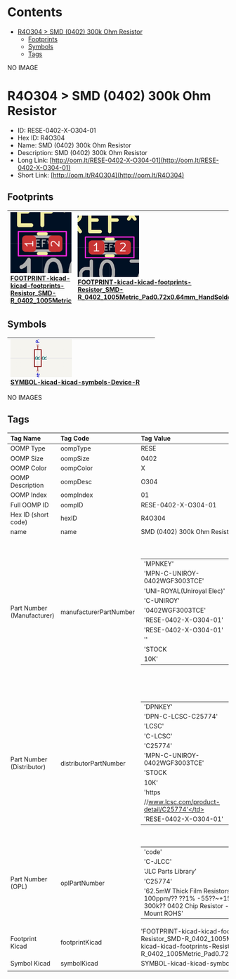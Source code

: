 



Contents
========

* [R4O304 > SMD (0402) 300k Ohm Resistor](#r4o304--smd-0402-300k-ohm-resistor)
	* [Footprints](#footprints)
	* [Symbols](#symbols)
	* [Tags](#tags)
  
NO IMAGE  
# R4O304 > SMD (0402) 300k Ohm Resistor

- ID: RESE-0402-X-O304-01
- Hex ID: R4O304
- Name: SMD (0402) 300k Ohm Resistor
- Description: SMD (0402) 300k Ohm Resistor
- Long Link: [http://oom.lt/RESE-0402-X-O304-01](http://oom.lt/RESE-0402-X-O304-01)
- Short Link: [http://oom.lt/R4O304](http://oom.lt/R4O304)

## Footprints
  

|[![](https://raw.githubusercontent.com/oomlout/oomlout_OOMP_eda_V2/main/FOOTPRINT/kicad/kicad-footprints/Resistor_SMD/R_0402_1005Metric/image_140.png)<br>FOOTPRINT-kicad-kicad-footprints-Resistor_SMD-R_0402_1005Metric](https://github.com/oomlout/oomlout_OOMP_eda_V2/tree/main/FOOTPRINT/kicad/kicad-footprints/Resistor_SMD/R_0402_1005Metric/)|[![](https://raw.githubusercontent.com/oomlout/oomlout_OOMP_eda_V2/main/FOOTPRINT/kicad/kicad-footprints/Resistor_SMD/R_0402_1005Metric_Pad0.72x0.64mm_HandSolder/image_140.png)<br>FOOTPRINT-kicad-kicad-footprints-Resistor_SMD-R_0402_1005Metric_Pad0.72x0.64mm_HandSolder](https://github.com/oomlout/oomlout_OOMP_eda_V2/tree/main/FOOTPRINT/kicad/kicad-footprints/Resistor_SMD/R_0402_1005Metric_Pad0.72x0.64mm_HandSolder/)||
| :--- | :--- | :--- |

## Symbols
  

|[![](https://raw.githubusercontent.com/oomlout/oomlout_OOMP_eda_V2/main/SYMBOL/kicad/kicad-symbols/Device/R/image_140.png)<br>SYMBOL-kicad-kicad-symbols-Device-R](https://github.com/oomlout/oomlout_OOMP_eda_V2/tree/main/SYMBOL/kicad/kicad-symbols/Device/R/)|||
| :--- | :--- | :--- |
  
NO IMAGES  
## Tags
  

|Tag Name|Tag Code|Tag Value|
| :--- | :--- | :--- |
|OOMP Type|oompType|RESE|
|OOMP Size|oompSize|0402|
|OOMP Color|oompColor|X|
|OOMP Description|oompDesc|O304|
|OOMP Index|oompIndex|01|
|Full OOMP ID|oompID|RESE-0402-X-O304-01|
|Hex ID (short code)|hexID|R4O304|
|name|name|SMD (0402) 300k Ohm Resistor|
|Part Number (Manufacturer)|manufacturerPartNumber|<table><tr><td>'MPNKEY'</td></tr><tr><td> 'MPN-C-UNIROY-0402WGF3003TCE'</td><td> 'MANUFACTURER'</td></tr><tr><td> 'UNI-ROYAL(Uniroyal Elec)'</td><td> 'MANUCODE'</td></tr><tr><td> 'C-UNIROY'</td><td> 'MPN'</td></tr><tr><td> '0402WGF3003TCE'</td><td> 'OOMPIDPARTIAL'</td></tr><tr><td> 'RESE-0402-X-O304-01'</td><td> 'OOMPID'</td></tr><tr><td> 'RESE-0402-X-O304-01'</td><td> 'LINK'</td></tr><tr><td> ''</td><td> 'tags'</td></tr><tr><td> 'STOCK</td></tr><tr><td>10K'</td></tr></table></td><td> <table><tr><td>'MPNKEY'</td></tr><tr><td> 'MPN-C-LIZELE-CR0402FF3003G'</td><td> 'MANUFACTURER'</td></tr><tr><td> 'LIZ Elec'</td><td> 'MANUCODE'</td></tr><tr><td> 'C-LIZELE'</td><td> 'MPN'</td></tr><tr><td> 'CR0402FF3003G'</td><td> 'OOMPIDPARTIAL'</td></tr><tr><td> 'RESE-0402-X-O304-01'</td><td> 'OOMPID'</td></tr><tr><td> 'RESE-0402-X-O304-01'</td><td> 'LINK'</td></tr><tr><td> ''</td><td> 'tags'</td></tr><tr><td> 'STOCK</td></tr><tr><td>1K'</td></tr></table></td><td> <table><tr><td>'MPNKEY'</td></tr><tr><td> 'MPN-C-RALEC-RTT023003FTH'</td><td> 'MANUFACTURER'</td></tr><tr><td> 'RALEC'</td><td> 'MANUCODE'</td></tr><tr><td> 'C-RALEC'</td><td> 'MPN'</td></tr><tr><td> 'RTT023003FTH'</td><td> 'OOMPIDPARTIAL'</td></tr><tr><td> 'RESE-0402-X-O304-01'</td><td> 'OOMPID'</td></tr><tr><td> 'RESE-0402-X-O304-01'</td><td> 'LINK'</td></tr><tr><td> ''</td><td> 'tags'</td></tr><tr><td> 'STOCK</td></tr><tr><td>1K'</td></tr></table></td><td> <table><tr><td>'MPNKEY'</td></tr><tr><td> 'MPN-C-KOASPE-RK73B1ETTP304J'</td><td> 'MANUFACTURER'</td></tr><tr><td> 'KOA Speer Elec'</td><td> 'MANUCODE'</td></tr><tr><td> 'C-KOASPE'</td><td> 'MPN'</td></tr><tr><td> 'RK73B1ETTP304J'</td><td> 'OOMPIDPARTIAL'</td></tr><tr><td> 'RESE-0402-X-O304-01'</td><td> 'OOMPID'</td></tr><tr><td> 'RESE-0402-X-O304-01'</td><td> 'LINK'</td></tr><tr><td> ''</td><td> 'tags'</td></tr><tr><td> </td></tr></table></td><td> <table><tr><td>'MPNKEY'</td></tr><tr><td> 'MPN-C-YAGEO-RC0402FR-07300KL'</td><td> 'MANUFACTURER'</td></tr><tr><td> 'YAGEO'</td><td> 'MANUCODE'</td></tr><tr><td> 'C-YAGEO'</td><td> 'MPN'</td></tr><tr><td> 'RC0402FR-07300KL'</td><td> 'OOMPIDPARTIAL'</td></tr><tr><td> 'RESE-0402-X-O304-01'</td><td> 'OOMPID'</td></tr><tr><td> 'RESE-0402-X-O304-01'</td><td> 'LINK'</td></tr><tr><td> ''</td><td> 'tags'</td></tr><tr><td> 'STOCK</td></tr><tr><td>10K'</td></tr></table></td><td> <table><tr><td>'MPNKEY'</td></tr><tr><td> 'MPN-C-FHGUAN-RC-02K3003FT'</td><td> 'MANUFACTURER'</td></tr><tr><td> 'FH (Guangdong Fenghua Advanced Tech)'</td><td> 'MANUCODE'</td></tr><tr><td> 'C-FHGUAN'</td><td> 'MPN'</td></tr><tr><td> 'RC-02K3003FT'</td><td> 'OOMPIDPARTIAL'</td></tr><tr><td> 'RESE-0402-X-O304-01'</td><td> 'OOMPID'</td></tr><tr><td> 'RESE-0402-X-O304-01'</td><td> 'LINK'</td></tr><tr><td> ''</td><td> 'tags'</td></tr><tr><td> </td></tr></table></td><td> <table><tr><td>'MPNKEY'</td></tr><tr><td> 'MPN-C-YAGEO-AF0402JR-07300KL'</td><td> 'MANUFACTURER'</td></tr><tr><td> 'YAGEO'</td><td> 'MANUCODE'</td></tr><tr><td> 'C-YAGEO'</td><td> 'MPN'</td></tr><tr><td> 'AF0402JR-07300KL'</td><td> 'OOMPIDPARTIAL'</td></tr><tr><td> 'RESE-0402-X-O304-01'</td><td> 'OOMPID'</td></tr><tr><td> 'RESE-0402-X-O304-01'</td><td> 'LINK'</td></tr><tr><td> ''</td><td> 'tags'</td></tr><tr><td> 'STOCK</td></tr><tr><td>10K'</td></tr></table></td><td> <table><tr><td>'MPNKEY'</td></tr><tr><td> 'MPN-C-YAGEO-AC0402FR-07300KL'</td><td> 'MANUFACTURER'</td></tr><tr><td> 'YAGEO'</td><td> 'MANUCODE'</td></tr><tr><td> 'C-YAGEO'</td><td> 'MPN'</td></tr><tr><td> 'AC0402FR-07300KL'</td><td> 'OOMPIDPARTIAL'</td></tr><tr><td> 'RESE-0402-X-O304-01'</td><td> 'OOMPID'</td></tr><tr><td> 'RESE-0402-X-O304-01'</td><td> 'LINK'</td></tr><tr><td> ''</td><td> 'tags'</td></tr><tr><td> 'STOCK</td></tr><tr><td>10K'</td></tr></table></td><td> <table><tr><td>'MPNKEY'</td></tr><tr><td> 'MPN-C-TAITEC-RM04FTN3003'</td><td> 'MANUFACTURER'</td></tr><tr><td> 'TA-I Tech'</td><td> 'MANUCODE'</td></tr><tr><td> 'C-TAITEC'</td><td> 'MPN'</td></tr><tr><td> 'RM04FTN3003'</td><td> 'OOMPIDPARTIAL'</td></tr><tr><td> 'RESE-0402-X-O304-01'</td><td> 'OOMPID'</td></tr><tr><td> 'RESE-0402-X-O304-01'</td><td> 'LINK'</td></tr><tr><td> ''</td><td> 'tags'</td></tr><tr><td> </td></tr></table></td><td> <table><tr><td>'MPNKEY'</td></tr><tr><td> 'MPN-C-RALEC-RTT02304JTH'</td><td> 'MANUFACTURER'</td></tr><tr><td> 'RALEC'</td><td> 'MANUCODE'</td></tr><tr><td> 'C-RALEC'</td><td> 'MPN'</td></tr><tr><td> 'RTT02304JTH'</td><td> 'OOMPIDPARTIAL'</td></tr><tr><td> 'RESE-0402-X-O304-01'</td><td> 'OOMPID'</td></tr><tr><td> 'RESE-0402-X-O304-01'</td><td> 'LINK'</td></tr><tr><td> ''</td><td> 'tags'</td></tr><tr><td> </td></tr></table></td><td> <table><tr><td>'MPNKEY'</td></tr><tr><td> 'MPN-C-YAGEO-RC0402JR-07300KL'</td><td> 'MANUFACTURER'</td></tr><tr><td> 'YAGEO'</td><td> 'MANUCODE'</td></tr><tr><td> 'C-YAGEO'</td><td> 'MPN'</td></tr><tr><td> 'RC0402JR-07300KL'</td><td> 'OOMPIDPARTIAL'</td></tr><tr><td> 'RESE-0402-X-O304-01'</td><td> 'OOMPID'</td></tr><tr><td> 'RESE-0402-X-O304-01'</td><td> 'LINK'</td></tr><tr><td> ''</td><td> 'tags'</td></tr><tr><td> 'STOCK</td></tr><tr><td>1K'</td></tr></table></td><td> <table><tr><td>'MPNKEY'</td></tr><tr><td> 'MPN-C-WALSIN-WR04X3003FTL'</td><td> 'MANUFACTURER'</td></tr><tr><td> 'Walsin Tech Corp'</td><td> 'MANUCODE'</td></tr><tr><td> 'C-WALSIN'</td><td> 'MPN'</td></tr><tr><td> 'WR04X3003FTL'</td><td> 'OOMPIDPARTIAL'</td></tr><tr><td> 'RESE-0402-X-O304-01'</td><td> 'OOMPID'</td></tr><tr><td> 'RESE-0402-X-O304-01'</td><td> 'LINK'</td></tr><tr><td> ''</td><td> 'tags'</td></tr><tr><td> 'STOCK</td></tr><tr><td>1K'</td></tr></table></td><td> <table><tr><td>'MPNKEY'</td></tr><tr><td> 'MPN-C-HKRHON-RCT02300KFLF'</td><td> 'MANUFACTURER'</td></tr><tr><td> 'HKR(Hong Kong Resistors)'</td><td> 'MANUCODE'</td></tr><tr><td> 'C-HKRHON'</td><td> 'MPN'</td></tr><tr><td> 'RCT02300KFLF'</td><td> 'OOMPIDPARTIAL'</td></tr><tr><td> 'RESE-0402-X-O304-01'</td><td> 'OOMPID'</td></tr><tr><td> 'RESE-0402-X-O304-01'</td><td> 'LINK'</td></tr><tr><td> ''</td><td> 'tags'</td></tr><tr><td> </td></tr></table></td><td> <table><tr><td>'MPNKEY'</td></tr><tr><td> 'MPN-C-YAGEO-AC0402JR-07300KL'</td><td> 'MANUFACTURER'</td></tr><tr><td> 'YAGEO'</td><td> 'MANUCODE'</td></tr><tr><td> 'C-YAGEO'</td><td> 'MPN'</td></tr><tr><td> 'AC0402JR-07300KL'</td><td> 'OOMPIDPARTIAL'</td></tr><tr><td> 'RESE-0402-X-O304-01'</td><td> 'OOMPID'</td></tr><tr><td> 'RESE-0402-X-O304-01'</td><td> 'LINK'</td></tr><tr><td> ''</td><td> 'tags'</td></tr><tr><td> 'STOCK</td></tr><tr><td>1K'</td></tr></table></td><td> <table><tr><td>'MPNKEY'</td></tr><tr><td> 'MPN-C-MULTIC-MCHVR02FTEY3003'</td><td> 'MANUFACTURER'</td></tr><tr><td> 'Multicomp'</td><td> 'MANUCODE'</td></tr><tr><td> 'C-MULTIC'</td><td> 'MPN'</td></tr><tr><td> 'MCHVR02FTEY3003'</td><td> 'OOMPIDPARTIAL'</td></tr><tr><td> 'RESE-0402-X-O304-01'</td><td> 'OOMPID'</td></tr><tr><td> 'RESE-0402-X-O304-01'</td><td> 'LINK'</td></tr><tr><td> ''</td><td> 'tags'</td></tr><tr><td> 'STOCK</td></tr><tr><td>1K'</td></tr></table></td><td> <table><tr><td>'MPNKEY'</td></tr><tr><td> 'MPN-C-TYOHM-RMC0402300K1%N'</td><td> 'MANUFACTURER'</td></tr><tr><td> 'TyoHM'</td><td> 'MANUCODE'</td></tr><tr><td> 'C-TYOHM'</td><td> 'MPN'</td></tr><tr><td> 'RMC0402300K1%N'</td><td> 'OOMPIDPARTIAL'</td></tr><tr><td> 'RESE-0402-X-O304-01'</td><td> 'OOMPID'</td></tr><tr><td> 'RESE-0402-X-O304-01'</td><td> 'LINK'</td></tr><tr><td> ''</td><td> 'tags'</td></tr><tr><td> </td></tr></table></td><td> <table><tr><td>'MPNKEY'</td></tr><tr><td> 'MPN-C-UNIROY-0402WGJ0304TCE'</td><td> 'MANUFACTURER'</td></tr><tr><td> 'UNI-ROYAL(Uniroyal Elec)'</td><td> 'MANUCODE'</td></tr><tr><td> 'C-UNIROY'</td><td> 'MPN'</td></tr><tr><td> '0402WGJ0304TCE'</td><td> 'OOMPIDPARTIAL'</td></tr><tr><td> 'RESE-0402-X-O304-01'</td><td> 'OOMPID'</td></tr><tr><td> 'RESE-0402-X-O304-01'</td><td> 'LINK'</td></tr><tr><td> ''</td><td> 'tags'</td></tr><tr><td> 'STOCK</td></tr><tr><td>1K'</td></tr></table></td><td> <table><tr><td>'MPNKEY'</td></tr><tr><td> 'MPN-C-FHGUAN-RC-02W3003FT'</td><td> 'MANUFACTURER'</td></tr><tr><td> 'FH (Guangdong Fenghua Advanced Tech)'</td><td> 'MANUCODE'</td></tr><tr><td> 'C-FHGUAN'</td><td> 'MPN'</td></tr><tr><td> 'RC-02W3003FT'</td><td> 'OOMPIDPARTIAL'</td></tr><tr><td> 'RESE-0402-X-O304-01'</td><td> 'OOMPID'</td></tr><tr><td> 'RESE-0402-X-O304-01'</td><td> 'LINK'</td></tr><tr><td> ''</td><td> 'tags'</td></tr><tr><td> 'STOCK</td></tr><tr><td>100K'</td></tr></table></td><td> <table><tr><td>'MPNKEY'</td></tr><tr><td> 'MPN-C-KOASPE-RK73H1ETTP3003F'</td><td> 'MANUFACTURER'</td></tr><tr><td> 'KOA Speer Elec'</td><td> 'MANUCODE'</td></tr><tr><td> 'C-KOASPE'</td><td> 'MPN'</td></tr><tr><td> 'RK73H1ETTP3003F'</td><td> 'OOMPIDPARTIAL'</td></tr><tr><td> 'RESE-0402-X-O304-01'</td><td> 'OOMPID'</td></tr><tr><td> 'RESE-0402-X-O304-01'</td><td> 'LINK'</td></tr><tr><td> ''</td><td> 'tags'</td></tr><tr><td> </td></tr></table></td><td> <table><tr><td>'MPNKEY'</td></tr><tr><td> 'MPN-C-FHGUAN-RC-02W304JT'</td><td> 'MANUFACTURER'</td></tr><tr><td> 'FH (Guangdong Fenghua Advanced Tech)'</td><td> 'MANUCODE'</td></tr><tr><td> 'C-FHGUAN'</td><td> 'MPN'</td></tr><tr><td> 'RC-02W304JT'</td><td> 'OOMPIDPARTIAL'</td></tr><tr><td> 'RESE-0402-X-O304-01'</td><td> 'OOMPID'</td></tr><tr><td> 'RESE-0402-X-O304-01'</td><td> 'LINK'</td></tr><tr><td> ''</td><td> 'tags'</td></tr><tr><td> 'STOCK</td></tr><tr><td>1K'</td></tr></table></td><td> <table><tr><td>'MPNKEY'</td></tr><tr><td> 'MPN-C-KAMAYA-RMC10-304JTH'</td><td> 'MANUFACTURER'</td></tr><tr><td> 'KAMAYA'</td><td> 'MANUCODE'</td></tr><tr><td> 'C-KAMAYA'</td><td> 'MPN'</td></tr><tr><td> 'RMC10-304JTH'</td><td> 'OOMPIDPARTIAL'</td></tr><tr><td> 'RESE-0402-X-O304-01'</td><td> 'OOMPID'</td></tr><tr><td> 'RESE-0402-X-O304-01'</td><td> 'LINK'</td></tr><tr><td> ''</td><td> 'tags'</td></tr><tr><td> 'STOCK</td></tr><tr><td>1K'</td></tr></table></td><td> <table><tr><td>'MPNKEY'</td></tr><tr><td> 'MPN-C-WALSIN-WR04X304JTL'</td><td> 'MANUFACTURER'</td></tr><tr><td> 'Walsin Tech Corp'</td><td> 'MANUCODE'</td></tr><tr><td> 'C-WALSIN'</td><td> 'MPN'</td></tr><tr><td> 'WR04X304JTL'</td><td> 'OOMPIDPARTIAL'</td></tr><tr><td> 'RESE-0402-X-O304-01'</td><td> 'OOMPID'</td></tr><tr><td> 'RESE-0402-X-O304-01'</td><td> 'LINK'</td></tr><tr><td> ''</td><td> 'tags'</td></tr><tr><td> 'STOCK</td></tr><tr><td>1K'</td></tr></table></td><td> <table><tr><td>'MPNKEY'</td></tr><tr><td> 'MPN-C-RESIST-AECR0402F300KK9'</td><td> 'MANUFACTURER'</td></tr><tr><td> 'Resistor.Today'</td><td> 'MANUCODE'</td></tr><tr><td> 'C-RESIST'</td><td> 'MPN'</td></tr><tr><td> 'AECR0402F300KK9'</td><td> 'OOMPIDPARTIAL'</td></tr><tr><td> 'RESE-0402-X-O304-01'</td><td> 'OOMPID'</td></tr><tr><td> 'RESE-0402-X-O304-01'</td><td> 'LINK'</td></tr><tr><td> ''</td><td> 'tags'</td></tr><tr><td> </td></tr></table></td><td> <table><tr><td>'MPNKEY'</td></tr><tr><td> 'MPN-C-RESIST-HPCR0402F300KK9'</td><td> 'MANUFACTURER'</td></tr><tr><td> 'Resistor.Today'</td><td> 'MANUCODE'</td></tr><tr><td> 'C-RESIST'</td><td> 'MPN'</td></tr><tr><td> 'HPCR0402F300KK9'</td><td> 'OOMPIDPARTIAL'</td></tr><tr><td> 'RESE-0402-X-O304-01'</td><td> 'OOMPID'</td></tr><tr><td> 'RESE-0402-X-O304-01'</td><td> 'LINK'</td></tr><tr><td> ''</td><td> 'tags'</td></tr><tr><td> 'STOCK</td></tr><tr><td>10K'</td></tr></table></td><td> <table><tr><td>'MPNKEY'</td></tr><tr><td> 'MPN-C-PANASO-ERJ2GEJ304X'</td><td> 'MANUFACTURER'</td></tr><tr><td> 'PANASONIC'</td><td> 'MANUCODE'</td></tr><tr><td> 'C-PANASO'</td><td> 'MPN'</td></tr><tr><td> 'ERJ2GEJ304X'</td><td> 'OOMPIDPARTIAL'</td></tr><tr><td> 'RESE-0402-X-O304-01'</td><td> 'OOMPID'</td></tr><tr><td> 'RESE-0402-X-O304-01'</td><td> 'LINK'</td></tr><tr><td> ''</td><td> 'tags'</td></tr><tr><td> </td></tr></table></td><td> <table><tr><td>'MPNKEY'</td></tr><tr><td> 'MPN-C-PANASO-ERJ2RKF3003X'</td><td> 'MANUFACTURER'</td></tr><tr><td> 'PANASONIC'</td><td> 'MANUCODE'</td></tr><tr><td> 'C-PANASO'</td><td> 'MPN'</td></tr><tr><td> 'ERJ2RKF3003X'</td><td> 'OOMPIDPARTIAL'</td></tr><tr><td> 'RESE-0402-X-O304-01'</td><td> 'OOMPID'</td></tr><tr><td> 'RESE-0402-X-O304-01'</td><td> 'LINK'</td></tr><tr><td> ''</td><td> 'tags'</td></tr><tr><td> 'STOCK</td></tr><tr><td>1K'</td></tr></table></td><td> <table><tr><td>'MPNKEY'</td></tr><tr><td> 'MPN-C-ROHMSE-SFR01MZPJ304'</td><td> 'MANUFACTURER'</td></tr><tr><td> 'ROHM Semicon'</td><td> 'MANUCODE'</td></tr><tr><td> 'C-ROHMSE'</td><td> 'MPN'</td></tr><tr><td> 'SFR01MZPJ304'</td><td> 'OOMPIDPARTIAL'</td></tr><tr><td> 'RESE-0402-X-O304-01'</td><td> 'OOMPID'</td></tr><tr><td> 'RESE-0402-X-O304-01'</td><td> 'LINK'</td></tr><tr><td> ''</td><td> 'tags'</td></tr><tr><td> </td></tr></table></td><td> <table><tr><td>'MPNKEY'</td></tr><tr><td> 'MPN-C-UNIROY-0402WGD3003TCE'</td><td> 'MANUFACTURER'</td></tr><tr><td> 'UNI-ROYAL(Uniroyal Elec)'</td><td> 'MANUCODE'</td></tr><tr><td> 'C-UNIROY'</td><td> 'MPN'</td></tr><tr><td> '0402WGD3003TCE'</td><td> 'OOMPIDPARTIAL'</td></tr><tr><td> 'RESE-0402-X-O304-01'</td><td> 'OOMPID'</td></tr><tr><td> 'RESE-0402-X-O304-01'</td><td> 'LINK'</td></tr><tr><td> ''</td><td> 'tags'</td></tr><tr><td> 'STOCK</td></tr><tr><td>1K'</td></tr></table></td><td> <table><tr><td>'MPNKEY'</td></tr><tr><td> 'MPN-C-VISHAY-CRCW0402300KFKED'</td><td> 'MANUFACTURER'</td></tr><tr><td> 'Vishay Intertech'</td><td> 'MANUCODE'</td></tr><tr><td> 'C-VISHAY'</td><td> 'MPN'</td></tr><tr><td> 'CRCW0402300KFKED'</td><td> 'OOMPIDPARTIAL'</td></tr><tr><td> 'RESE-0402-X-O304-01'</td><td> 'OOMPID'</td></tr><tr><td> 'RESE-0402-X-O304-01'</td><td> 'LINK'</td></tr><tr><td> ''</td><td> 'tags'</td></tr><tr><td> </td></tr></table></td><td> <table><tr><td>'MPNKEY'</td></tr><tr><td> 'MPN-C-VISHAY-CRCW0402300KJNED'</td><td> 'MANUFACTURER'</td></tr><tr><td> 'Vishay Intertech'</td><td> 'MANUCODE'</td></tr><tr><td> 'C-VISHAY'</td><td> 'MPN'</td></tr><tr><td> 'CRCW0402300KJNED'</td><td> 'OOMPIDPARTIAL'</td></tr><tr><td> 'RESE-0402-X-O304-01'</td><td> 'OOMPID'</td></tr><tr><td> 'RESE-0402-X-O304-01'</td><td> 'LINK'</td></tr><tr><td> ''</td><td> 'tags'</td></tr><tr><td> </td></tr></table></td><td> <table><tr><td>'MPNKEY'</td></tr><tr><td> 'MPN-C-ROHMSE-MCR01MZPF3003'</td><td> 'MANUFACTURER'</td></tr><tr><td> 'ROHM Semicon'</td><td> 'MANUCODE'</td></tr><tr><td> 'C-ROHMSE'</td><td> 'MPN'</td></tr><tr><td> 'MCR01MZPF3003'</td><td> 'OOMPIDPARTIAL'</td></tr><tr><td> 'RESE-0402-X-O304-01'</td><td> 'OOMPID'</td></tr><tr><td> 'RESE-0402-X-O304-01'</td><td> 'LINK'</td></tr><tr><td> ''</td><td> 'tags'</td></tr><tr><td> </td></tr></table></td><td> <table><tr><td>'MPNKEY'</td></tr><tr><td> 'MPN-C-UNIROY-TC0225B3003TCC'</td><td> 'MANUFACTURER'</td></tr><tr><td> 'UNI-ROYAL(Uniroyal Elec)'</td><td> 'MANUCODE'</td></tr><tr><td> 'C-UNIROY'</td><td> 'MPN'</td></tr><tr><td> 'TC0225B3003TCC'</td><td> 'OOMPIDPARTIAL'</td></tr><tr><td> 'RESE-0402-X-O304-01'</td><td> 'OOMPID'</td></tr><tr><td> 'RESE-0402-X-O304-01'</td><td> 'LINK'</td></tr><tr><td> ''</td><td> 'tags'</td></tr><tr><td> </td></tr></table></td><td> <table><tr><td>'MPNKEY'</td></tr><tr><td> 'MPN-C-PANASO-ERJPA2J304X'</td><td> 'MANUFACTURER'</td></tr><tr><td> 'PANASONIC'</td><td> 'MANUCODE'</td></tr><tr><td> 'C-PANASO'</td><td> 'MPN'</td></tr><tr><td> 'ERJPA2J304X'</td><td> 'OOMPIDPARTIAL'</td></tr><tr><td> 'RESE-0402-X-O304-01'</td><td> 'OOMPID'</td></tr><tr><td> 'RESE-0402-X-O304-01'</td><td> 'LINK'</td></tr><tr><td> ''</td><td> 'tags'</td></tr><tr><td> </td></tr></table></td><td> <table><tr><td>'MPNKEY'</td></tr><tr><td> 'MPN-C-PANASO-ERJPA2F3003X'</td><td> 'MANUFACTURER'</td></tr><tr><td> 'PANASONIC'</td><td> 'MANUCODE'</td></tr><tr><td> 'C-PANASO'</td><td> 'MPN'</td></tr><tr><td> 'ERJPA2F3003X'</td><td> 'OOMPIDPARTIAL'</td></tr><tr><td> 'RESE-0402-X-O304-01'</td><td> 'OOMPID'</td></tr><tr><td> 'RESE-0402-X-O304-01'</td><td> 'LINK'</td></tr><tr><td> ''</td><td> 'tags'</td></tr><tr><td> </td></tr></table></td><td> <table><tr><td>'MPNKEY'</td></tr><tr><td> 'MPN-C-EVEROH-CR0402J300KQ10Z'</td><td> 'MANUFACTURER'</td></tr><tr><td> 'Ever Ohms Tech'</td><td> 'MANUCODE'</td></tr><tr><td> 'C-EVEROH'</td><td> 'MPN'</td></tr><tr><td> 'CR0402J300KQ10Z'</td><td> 'OOMPIDPARTIAL'</td></tr><tr><td> 'RESE-0402-X-O304-01'</td><td> 'OOMPID'</td></tr><tr><td> 'RESE-0402-X-O304-01'</td><td> 'LINK'</td></tr><tr><td> ''</td><td> 'tags'</td></tr><tr><td> 'STOCK</td></tr><tr><td>1K'</td></tr></table></td><td> <table><tr><td>'MPNKEY'</td></tr><tr><td> 'MPN-C-EVEROH-CR0402F300KQ10Z'</td><td> 'MANUFACTURER'</td></tr><tr><td> 'Ever Ohms Tech'</td><td> 'MANUCODE'</td></tr><tr><td> 'C-EVEROH'</td><td> 'MPN'</td></tr><tr><td> 'CR0402F300KQ10Z'</td><td> 'OOMPIDPARTIAL'</td></tr><tr><td> 'RESE-0402-X-O304-01'</td><td> 'OOMPID'</td></tr><tr><td> 'RESE-0402-X-O304-01'</td><td> 'LINK'</td></tr><tr><td> ''</td><td> 'tags'</td></tr><tr><td> </td></tr></table></td><td> <table><tr><td>'MPNKEY'</td></tr><tr><td> 'MPN-C-UNIROY-CQ02WGF3003TCE'</td><td> 'MANUFACTURER'</td></tr><tr><td> 'UNI-ROYAL(Uniroyal Elec)'</td><td> 'MANUCODE'</td></tr><tr><td> 'C-UNIROY'</td><td> 'MPN'</td></tr><tr><td> 'CQ02WGF3003TCE'</td><td> 'OOMPIDPARTIAL'</td></tr><tr><td> 'RESE-0402-X-O304-01'</td><td> 'OOMPID'</td></tr><tr><td> 'RESE-0402-X-O304-01'</td><td> 'LINK'</td></tr><tr><td> ''</td><td> 'tags'</td></tr><tr><td> </td></tr></table></td><td> <table><tr><td>'MPNKEY'</td></tr><tr><td> 'MPN-C-VISHAY-CRCW0402300KFKEDC'</td><td> 'MANUFACTURER'</td></tr><tr><td> 'Vishay Intertech'</td><td> 'MANUCODE'</td></tr><tr><td> 'C-VISHAY'</td><td> 'MPN'</td></tr><tr><td> 'CRCW0402300KFKEDC'</td><td> 'OOMPIDPARTIAL'</td></tr><tr><td> 'RESE-0402-X-O304-01'</td><td> 'OOMPID'</td></tr><tr><td> 'RESE-0402-X-O304-01'</td><td> 'LINK'</td></tr><tr><td> ''</td><td> 'tags'</td></tr><tr><td> </td></tr></table></td><td> <table><tr><td>'MPNKEY'</td></tr><tr><td> 'MPN-C-BOURNS-CR0402-JW-304GLF'</td><td> 'MANUFACTURER'</td></tr><tr><td> 'BOURNS'</td><td> 'MANUCODE'</td></tr><tr><td> 'C-BOURNS'</td><td> 'MPN'</td></tr><tr><td> 'CR0402-JW-304GLF'</td><td> 'OOMPIDPARTIAL'</td></tr><tr><td> 'RESE-0402-X-O304-01'</td><td> 'OOMPID'</td></tr><tr><td> 'RESE-0402-X-O304-01'</td><td> 'LINK'</td></tr><tr><td> ''</td><td> 'tags'</td></tr><tr><td> </td></tr></table></td><td> <table><tr><td>'MPNKEY'</td></tr><tr><td> 'MPN-C-TECONN-CRG0402F300K'</td><td> 'MANUFACTURER'</td></tr><tr><td> 'TE Connectivity'</td><td> 'MANUCODE'</td></tr><tr><td> 'C-TECONN'</td><td> 'MPN'</td></tr><tr><td> 'CRG0402F300K'</td><td> 'OOMPIDPARTIAL'</td></tr><tr><td> 'RESE-0402-X-O304-01'</td><td> 'OOMPID'</td></tr><tr><td> 'RESE-0402-X-O304-01'</td><td> 'LINK'</td></tr><tr><td> ''</td><td> 'tags'</td></tr><tr><td> </td></tr></table></td><td> <table><tr><td>'MPNKEY'</td></tr><tr><td> 'MPN-C-YAGEO-AA0402JR-07300KL'</td><td> 'MANUFACTURER'</td></tr><tr><td> 'YAGEO'</td><td> 'MANUCODE'</td></tr><tr><td> 'C-YAGEO'</td><td> 'MPN'</td></tr><tr><td> 'AA0402JR-07300KL'</td><td> 'OOMPIDPARTIAL'</td></tr><tr><td> 'RESE-0402-X-O304-01'</td><td> 'OOMPID'</td></tr><tr><td> 'RESE-0402-X-O304-01'</td><td> 'LINK'</td></tr><tr><td> ''</td><td> 'tags'</td></tr><tr><td> </td></tr></table></td><td> <table><tr><td>'MPNKEY'</td></tr><tr><td> 'MPN-C-PANASO-ERJ-U02D3003X'</td><td> 'MANUFACTURER'</td></tr><tr><td> 'PANASONIC'</td><td> 'MANUCODE'</td></tr><tr><td> 'C-PANASO'</td><td> 'MPN'</td></tr><tr><td> 'ERJ-U02D3003X'</td><td> 'OOMPIDPARTIAL'</td></tr><tr><td> 'RESE-0402-X-O304-01'</td><td> 'OOMPID'</td></tr><tr><td> 'RESE-0402-X-O304-01'</td><td> 'LINK'</td></tr><tr><td> ''</td><td> 'tags'</td></tr><tr><td> </td></tr></table>|
|Part Number (Distributor)|distributorPartNumber|<table><tr><td>'DPNKEY'</td></tr><tr><td> 'DPN-C-LCSC-C25774'</td><td> 'DISTRIBUTOR'</td></tr><tr><td> 'LCSC'</td><td> 'DISTRCODE'</td></tr><tr><td> 'C-LCSC'</td><td> 'DPN'</td></tr><tr><td> 'C25774'</td><td> 'MPN'</td></tr><tr><td> 'MPN-C-UNIROY-0402WGF3003TCE'</td><td> 'TAGS'</td></tr><tr><td> 'STOCK</td></tr><tr><td>10K'</td><td> 'LINK'</td></tr><tr><td> 'https</td></tr><tr><td>//www.lcsc.com/product-detail/C25774'</td><td> 'OOMPID'</td></tr><tr><td> 'RESE-0402-X-O304-01'</td></tr></table></td><td> <table><tr><td>'DPNKEY'</td></tr><tr><td> 'DPN-C-LCSC-C100363'</td><td> 'DISTRIBUTOR'</td></tr><tr><td> 'LCSC'</td><td> 'DISTRCODE'</td></tr><tr><td> 'C-LCSC'</td><td> 'DPN'</td></tr><tr><td> 'C100363'</td><td> 'MPN'</td></tr><tr><td> 'MPN-C-LIZELE-CR0402FF3003G'</td><td> 'TAGS'</td></tr><tr><td> 'STOCK</td></tr><tr><td>1K'</td><td> 'LINK'</td></tr><tr><td> 'https</td></tr><tr><td>//www.lcsc.com/product-detail/C100363'</td><td> 'OOMPID'</td></tr><tr><td> 'RESE-0402-X-O304-01'</td></tr></table></td><td> <table><tr><td>'DPNKEY'</td></tr><tr><td> 'DPN-C-LCSC-C102957'</td><td> 'DISTRIBUTOR'</td></tr><tr><td> 'LCSC'</td><td> 'DISTRCODE'</td></tr><tr><td> 'C-LCSC'</td><td> 'DPN'</td></tr><tr><td> 'C102957'</td><td> 'MPN'</td></tr><tr><td> 'MPN-C-RALEC-RTT023003FTH'</td><td> 'TAGS'</td></tr><tr><td> 'STOCK</td></tr><tr><td>1K'</td><td> 'LINK'</td></tr><tr><td> 'https</td></tr><tr><td>//www.lcsc.com/product-detail/C102957'</td><td> 'OOMPID'</td></tr><tr><td> 'RESE-0402-X-O304-01'</td></tr></table></td><td> <table><tr><td>'DPNKEY'</td></tr><tr><td> 'DPN-C-LCSC-C131560'</td><td> 'DISTRIBUTOR'</td></tr><tr><td> 'LCSC'</td><td> 'DISTRCODE'</td></tr><tr><td> 'C-LCSC'</td><td> 'DPN'</td></tr><tr><td> 'C131560'</td><td> 'MPN'</td></tr><tr><td> 'MPN-C-KOASPE-RK73B1ETTP304J'</td><td> 'TAGS'</td></tr><tr><td> </td><td> 'LINK'</td></tr><tr><td> 'https</td></tr><tr><td>//www.lcsc.com/product-detail/C131560'</td><td> 'OOMPID'</td></tr><tr><td> 'RESE-0402-X-O304-01'</td></tr></table></td><td> <table><tr><td>'DPNKEY'</td></tr><tr><td> 'DPN-C-LCSC-C138011'</td><td> 'DISTRIBUTOR'</td></tr><tr><td> 'LCSC'</td><td> 'DISTRCODE'</td></tr><tr><td> 'C-LCSC'</td><td> 'DPN'</td></tr><tr><td> 'C138011'</td><td> 'MPN'</td></tr><tr><td> 'MPN-C-YAGEO-RC0402FR-07300KL'</td><td> 'TAGS'</td></tr><tr><td> 'STOCK</td></tr><tr><td>10K'</td><td> 'LINK'</td></tr><tr><td> 'https</td></tr><tr><td>//www.lcsc.com/product-detail/C138011'</td><td> 'OOMPID'</td></tr><tr><td> 'RESE-0402-X-O304-01'</td></tr></table></td><td> <table><tr><td>'DPNKEY'</td></tr><tr><td> 'DPN-C-LCSC-C140168'</td><td> 'DISTRIBUTOR'</td></tr><tr><td> 'LCSC'</td><td> 'DISTRCODE'</td></tr><tr><td> 'C-LCSC'</td><td> 'DPN'</td></tr><tr><td> 'C140168'</td><td> 'MPN'</td></tr><tr><td> 'MPN-C-FHGUAN-RC-02K3003FT'</td><td> 'TAGS'</td></tr><tr><td> </td><td> 'LINK'</td></tr><tr><td> 'https</td></tr><tr><td>//www.lcsc.com/product-detail/C140168'</td><td> 'OOMPID'</td></tr><tr><td> 'RESE-0402-X-O304-01'</td></tr></table></td><td> <table><tr><td>'DPNKEY'</td></tr><tr><td> 'DPN-C-LCSC-C144057'</td><td> 'DISTRIBUTOR'</td></tr><tr><td> 'LCSC'</td><td> 'DISTRCODE'</td></tr><tr><td> 'C-LCSC'</td><td> 'DPN'</td></tr><tr><td> 'C144057'</td><td> 'MPN'</td></tr><tr><td> 'MPN-C-YAGEO-AF0402JR-07300KL'</td><td> 'TAGS'</td></tr><tr><td> 'STOCK</td></tr><tr><td>10K'</td><td> 'LINK'</td></tr><tr><td> 'https</td></tr><tr><td>//www.lcsc.com/product-detail/C144057'</td><td> 'OOMPID'</td></tr><tr><td> 'RESE-0402-X-O304-01'</td></tr></table></td><td> <table><tr><td>'DPNKEY'</td></tr><tr><td> 'DPN-C-LCSC-C144769'</td><td> 'DISTRIBUTOR'</td></tr><tr><td> 'LCSC'</td><td> 'DISTRCODE'</td></tr><tr><td> 'C-LCSC'</td><td> 'DPN'</td></tr><tr><td> 'C144769'</td><td> 'MPN'</td></tr><tr><td> 'MPN-C-YAGEO-AC0402FR-07300KL'</td><td> 'TAGS'</td></tr><tr><td> 'STOCK</td></tr><tr><td>10K'</td><td> 'LINK'</td></tr><tr><td> 'https</td></tr><tr><td>//www.lcsc.com/product-detail/C144769'</td><td> 'OOMPID'</td></tr><tr><td> 'RESE-0402-X-O304-01'</td></tr></table></td><td> <table><tr><td>'DPNKEY'</td></tr><tr><td> 'DPN-C-LCSC-C156102'</td><td> 'DISTRIBUTOR'</td></tr><tr><td> 'LCSC'</td><td> 'DISTRCODE'</td></tr><tr><td> 'C-LCSC'</td><td> 'DPN'</td></tr><tr><td> 'C156102'</td><td> 'MPN'</td></tr><tr><td> 'MPN-C-TAITEC-RM04FTN3003'</td><td> 'TAGS'</td></tr><tr><td> </td><td> 'LINK'</td></tr><tr><td> 'https</td></tr><tr><td>//www.lcsc.com/product-detail/C156102'</td><td> 'OOMPID'</td></tr><tr><td> 'RESE-0402-X-O304-01'</td></tr></table></td><td> <table><tr><td>'DPNKEY'</td></tr><tr><td> 'DPN-C-LCSC-C159043'</td><td> 'DISTRIBUTOR'</td></tr><tr><td> 'LCSC'</td><td> 'DISTRCODE'</td></tr><tr><td> 'C-LCSC'</td><td> 'DPN'</td></tr><tr><td> 'C159043'</td><td> 'MPN'</td></tr><tr><td> 'MPN-C-RALEC-RTT02304JTH'</td><td> 'TAGS'</td></tr><tr><td> </td><td> 'LINK'</td></tr><tr><td> 'https</td></tr><tr><td>//www.lcsc.com/product-detail/C159043'</td><td> 'OOMPID'</td></tr><tr><td> 'RESE-0402-X-O304-01'</td></tr></table></td><td> <table><tr><td>'DPNKEY'</td></tr><tr><td> 'DPN-C-LCSC-C163443'</td><td> 'DISTRIBUTOR'</td></tr><tr><td> 'LCSC'</td><td> 'DISTRCODE'</td></tr><tr><td> 'C-LCSC'</td><td> 'DPN'</td></tr><tr><td> 'C163443'</td><td> 'MPN'</td></tr><tr><td> 'MPN-C-YAGEO-RC0402JR-07300KL'</td><td> 'TAGS'</td></tr><tr><td> 'STOCK</td></tr><tr><td>1K'</td><td> 'LINK'</td></tr><tr><td> 'https</td></tr><tr><td>//www.lcsc.com/product-detail/C163443'</td><td> 'OOMPID'</td></tr><tr><td> 'RESE-0402-X-O304-01'</td></tr></table></td><td> <table><tr><td>'DPNKEY'</td></tr><tr><td> 'DPN-C-LCSC-C168224'</td><td> 'DISTRIBUTOR'</td></tr><tr><td> 'LCSC'</td><td> 'DISTRCODE'</td></tr><tr><td> 'C-LCSC'</td><td> 'DPN'</td></tr><tr><td> 'C168224'</td><td> 'MPN'</td></tr><tr><td> 'MPN-C-WALSIN-WR04X3003FTL'</td><td> 'TAGS'</td></tr><tr><td> 'STOCK</td></tr><tr><td>1K'</td><td> 'LINK'</td></tr><tr><td> 'https</td></tr><tr><td>//www.lcsc.com/product-detail/C168224'</td><td> 'OOMPID'</td></tr><tr><td> 'RESE-0402-X-O304-01'</td></tr></table></td><td> <table><tr><td>'DPNKEY'</td></tr><tr><td> 'DPN-C-LCSC-C173563'</td><td> 'DISTRIBUTOR'</td></tr><tr><td> 'LCSC'</td><td> 'DISTRCODE'</td></tr><tr><td> 'C-LCSC'</td><td> 'DPN'</td></tr><tr><td> 'C173563'</td><td> 'MPN'</td></tr><tr><td> 'MPN-C-HKRHON-RCT02300KFLF'</td><td> 'TAGS'</td></tr><tr><td> </td><td> 'LINK'</td></tr><tr><td> 'https</td></tr><tr><td>//www.lcsc.com/product-detail/C173563'</td><td> 'OOMPID'</td></tr><tr><td> 'RESE-0402-X-O304-01'</td></tr></table></td><td> <table><tr><td>'DPNKEY'</td></tr><tr><td> 'DPN-C-LCSC-C227353'</td><td> 'DISTRIBUTOR'</td></tr><tr><td> 'LCSC'</td><td> 'DISTRCODE'</td></tr><tr><td> 'C-LCSC'</td><td> 'DPN'</td></tr><tr><td> 'C227353'</td><td> 'MPN'</td></tr><tr><td> 'MPN-C-YAGEO-AC0402JR-07300KL'</td><td> 'TAGS'</td></tr><tr><td> 'STOCK</td></tr><tr><td>1K'</td><td> 'LINK'</td></tr><tr><td> 'https</td></tr><tr><td>//www.lcsc.com/product-detail/C227353'</td><td> 'OOMPID'</td></tr><tr><td> 'RESE-0402-X-O304-01'</td></tr></table></td><td> <table><tr><td>'DPNKEY'</td></tr><tr><td> 'DPN-C-LCSC-C241147'</td><td> 'DISTRIBUTOR'</td></tr><tr><td> 'LCSC'</td><td> 'DISTRCODE'</td></tr><tr><td> 'C-LCSC'</td><td> 'DPN'</td></tr><tr><td> 'C241147'</td><td> 'MPN'</td></tr><tr><td> 'MPN-C-MULTIC-MCHVR02FTEY3003'</td><td> 'TAGS'</td></tr><tr><td> 'STOCK</td></tr><tr><td>1K'</td><td> 'LINK'</td></tr><tr><td> 'https</td></tr><tr><td>//www.lcsc.com/product-detail/C241147'</td><td> 'OOMPID'</td></tr><tr><td> 'RESE-0402-X-O304-01'</td></tr></table></td><td> <table><tr><td>'DPNKEY'</td></tr><tr><td> 'DPN-C-LCSC-C269646'</td><td> 'DISTRIBUTOR'</td></tr><tr><td> 'LCSC'</td><td> 'DISTRCODE'</td></tr><tr><td> 'C-LCSC'</td><td> 'DPN'</td></tr><tr><td> 'C269646'</td><td> 'MPN'</td></tr><tr><td> 'MPN-C-TYOHM-RMC0402300K1%N'</td><td> 'TAGS'</td></tr><tr><td> </td><td> 'LINK'</td></tr><tr><td> 'https</td></tr><tr><td>//www.lcsc.com/product-detail/C269646'</td><td> 'OOMPID'</td></tr><tr><td> 'RESE-0402-X-O304-01'</td></tr></table></td><td> <table><tr><td>'DPNKEY'</td></tr><tr><td> 'DPN-C-LCSC-C270412'</td><td> 'DISTRIBUTOR'</td></tr><tr><td> 'LCSC'</td><td> 'DISTRCODE'</td></tr><tr><td> 'C-LCSC'</td><td> 'DPN'</td></tr><tr><td> 'C270412'</td><td> 'MPN'</td></tr><tr><td> 'MPN-C-UNIROY-0402WGJ0304TCE'</td><td> 'TAGS'</td></tr><tr><td> 'STOCK</td></tr><tr><td>1K'</td><td> 'LINK'</td></tr><tr><td> 'https</td></tr><tr><td>//www.lcsc.com/product-detail/C270412'</td><td> 'OOMPID'</td></tr><tr><td> 'RESE-0402-X-O304-01'</td></tr></table></td><td> <table><tr><td>'DPNKEY'</td></tr><tr><td> 'DPN-C-LCSC-C306602'</td><td> 'DISTRIBUTOR'</td></tr><tr><td> 'LCSC'</td><td> 'DISTRCODE'</td></tr><tr><td> 'C-LCSC'</td><td> 'DPN'</td></tr><tr><td> 'C306602'</td><td> 'MPN'</td></tr><tr><td> 'MPN-C-FHGUAN-RC-02W3003FT'</td><td> 'TAGS'</td></tr><tr><td> 'STOCK</td></tr><tr><td>100K'</td><td> 'LINK'</td></tr><tr><td> 'https</td></tr><tr><td>//www.lcsc.com/product-detail/C306602'</td><td> 'OOMPID'</td></tr><tr><td> 'RESE-0402-X-O304-01'</td></tr></table></td><td> <table><tr><td>'DPNKEY'</td></tr><tr><td> 'DPN-C-LCSC-C316883'</td><td> 'DISTRIBUTOR'</td></tr><tr><td> 'LCSC'</td><td> 'DISTRCODE'</td></tr><tr><td> 'C-LCSC'</td><td> 'DPN'</td></tr><tr><td> 'C316883'</td><td> 'MPN'</td></tr><tr><td> 'MPN-C-KOASPE-RK73H1ETTP3003F'</td><td> 'TAGS'</td></tr><tr><td> </td><td> 'LINK'</td></tr><tr><td> 'https</td></tr><tr><td>//www.lcsc.com/product-detail/C316883'</td><td> 'OOMPID'</td></tr><tr><td> 'RESE-0402-X-O304-01'</td></tr></table></td><td> <table><tr><td>'DPNKEY'</td></tr><tr><td> 'DPN-C-LCSC-C321435'</td><td> 'DISTRIBUTOR'</td></tr><tr><td> 'LCSC'</td><td> 'DISTRCODE'</td></tr><tr><td> 'C-LCSC'</td><td> 'DPN'</td></tr><tr><td> 'C321435'</td><td> 'MPN'</td></tr><tr><td> 'MPN-C-FHGUAN-RC-02W304JT'</td><td> 'TAGS'</td></tr><tr><td> 'STOCK</td></tr><tr><td>1K'</td><td> 'LINK'</td></tr><tr><td> 'https</td></tr><tr><td>//www.lcsc.com/product-detail/C321435'</td><td> 'OOMPID'</td></tr><tr><td> 'RESE-0402-X-O304-01'</td></tr></table></td><td> <table><tr><td>'DPNKEY'</td></tr><tr><td> 'DPN-C-LCSC-C323725'</td><td> 'DISTRIBUTOR'</td></tr><tr><td> 'LCSC'</td><td> 'DISTRCODE'</td></tr><tr><td> 'C-LCSC'</td><td> 'DPN'</td></tr><tr><td> 'C323725'</td><td> 'MPN'</td></tr><tr><td> 'MPN-C-KAMAYA-RMC10-304JTH'</td><td> 'TAGS'</td></tr><tr><td> 'STOCK</td></tr><tr><td>1K'</td><td> 'LINK'</td></tr><tr><td> 'https</td></tr><tr><td>//www.lcsc.com/product-detail/C323725'</td><td> 'OOMPID'</td></tr><tr><td> 'RESE-0402-X-O304-01'</td></tr></table></td><td> <table><tr><td>'DPNKEY'</td></tr><tr><td> 'DPN-C-LCSC-C334752'</td><td> 'DISTRIBUTOR'</td></tr><tr><td> 'LCSC'</td><td> 'DISTRCODE'</td></tr><tr><td> 'C-LCSC'</td><td> 'DPN'</td></tr><tr><td> 'C334752'</td><td> 'MPN'</td></tr><tr><td> 'MPN-C-WALSIN-WR04X304JTL'</td><td> 'TAGS'</td></tr><tr><td> 'STOCK</td></tr><tr><td>1K'</td><td> 'LINK'</td></tr><tr><td> 'https</td></tr><tr><td>//www.lcsc.com/product-detail/C334752'</td><td> 'OOMPID'</td></tr><tr><td> 'RESE-0402-X-O304-01'</td></tr></table></td><td> <table><tr><td>'DPNKEY'</td></tr><tr><td> 'DPN-C-LCSC-C352439'</td><td> 'DISTRIBUTOR'</td></tr><tr><td> 'LCSC'</td><td> 'DISTRCODE'</td></tr><tr><td> 'C-LCSC'</td><td> 'DPN'</td></tr><tr><td> 'C352439'</td><td> 'MPN'</td></tr><tr><td> 'MPN-C-RESIST-AECR0402F300KK9'</td><td> 'TAGS'</td></tr><tr><td> </td><td> 'LINK'</td></tr><tr><td> 'https</td></tr><tr><td>//www.lcsc.com/product-detail/C352439'</td><td> 'OOMPID'</td></tr><tr><td> 'RESE-0402-X-O304-01'</td></tr></table></td><td> <table><tr><td>'DPNKEY'</td></tr><tr><td> 'DPN-C-LCSC-C364989'</td><td> 'DISTRIBUTOR'</td></tr><tr><td> 'LCSC'</td><td> 'DISTRCODE'</td></tr><tr><td> 'C-LCSC'</td><td> 'DPN'</td></tr><tr><td> 'C364989'</td><td> 'MPN'</td></tr><tr><td> 'MPN-C-RESIST-HPCR0402F300KK9'</td><td> 'TAGS'</td></tr><tr><td> 'STOCK</td></tr><tr><td>10K'</td><td> 'LINK'</td></tr><tr><td> 'https</td></tr><tr><td>//www.lcsc.com/product-detail/C364989'</td><td> 'OOMPID'</td></tr><tr><td> 'RESE-0402-X-O304-01'</td></tr></table></td><td> <table><tr><td>'DPNKEY'</td></tr><tr><td> 'DPN-C-LCSC-C413021'</td><td> 'DISTRIBUTOR'</td></tr><tr><td> 'LCSC'</td><td> 'DISTRCODE'</td></tr><tr><td> 'C-LCSC'</td><td> 'DPN'</td></tr><tr><td> 'C413021'</td><td> 'MPN'</td></tr><tr><td> 'MPN-C-PANASO-ERJ2GEJ304X'</td><td> 'TAGS'</td></tr><tr><td> </td><td> 'LINK'</td></tr><tr><td> 'https</td></tr><tr><td>//www.lcsc.com/product-detail/C413021'</td><td> 'OOMPID'</td></tr><tr><td> 'RESE-0402-X-O304-01'</td></tr></table></td><td> <table><tr><td>'DPNKEY'</td></tr><tr><td> 'DPN-C-LCSC-C413115'</td><td> 'DISTRIBUTOR'</td></tr><tr><td> 'LCSC'</td><td> 'DISTRCODE'</td></tr><tr><td> 'C-LCSC'</td><td> 'DPN'</td></tr><tr><td> 'C413115'</td><td> 'MPN'</td></tr><tr><td> 'MPN-C-PANASO-ERJ2RKF3003X'</td><td> 'TAGS'</td></tr><tr><td> 'STOCK</td></tr><tr><td>1K'</td><td> 'LINK'</td></tr><tr><td> 'https</td></tr><tr><td>//www.lcsc.com/product-detail/C413115'</td><td> 'OOMPID'</td></tr><tr><td> 'RESE-0402-X-O304-01'</td></tr></table></td><td> <table><tr><td>'DPNKEY'</td></tr><tr><td> 'DPN-C-LCSC-C472878'</td><td> 'DISTRIBUTOR'</td></tr><tr><td> 'LCSC'</td><td> 'DISTRCODE'</td></tr><tr><td> 'C-LCSC'</td><td> 'DPN'</td></tr><tr><td> 'C472878'</td><td> 'MPN'</td></tr><tr><td> 'MPN-C-ROHMSE-SFR01MZPJ304'</td><td> 'TAGS'</td></tr><tr><td> </td><td> 'LINK'</td></tr><tr><td> 'https</td></tr><tr><td>//www.lcsc.com/product-detail/C472878'</td><td> 'OOMPID'</td></tr><tr><td> 'RESE-0402-X-O304-01'</td></tr></table></td><td> <table><tr><td>'DPNKEY'</td></tr><tr><td> 'DPN-C-LCSC-C473023'</td><td> 'DISTRIBUTOR'</td></tr><tr><td> 'LCSC'</td><td> 'DISTRCODE'</td></tr><tr><td> 'C-LCSC'</td><td> 'DPN'</td></tr><tr><td> 'C473023'</td><td> 'MPN'</td></tr><tr><td> 'MPN-C-UNIROY-0402WGD3003TCE'</td><td> 'TAGS'</td></tr><tr><td> 'STOCK</td></tr><tr><td>1K'</td><td> 'LINK'</td></tr><tr><td> 'https</td></tr><tr><td>//www.lcsc.com/product-detail/C473023'</td><td> 'OOMPID'</td></tr><tr><td> 'RESE-0402-X-O304-01'</td></tr></table></td><td> <table><tr><td>'DPNKEY'</td></tr><tr><td> 'DPN-C-LCSC-C482141'</td><td> 'DISTRIBUTOR'</td></tr><tr><td> 'LCSC'</td><td> 'DISTRCODE'</td></tr><tr><td> 'C-LCSC'</td><td> 'DPN'</td></tr><tr><td> 'C482141'</td><td> 'MPN'</td></tr><tr><td> 'MPN-C-VISHAY-CRCW0402300KFKED'</td><td> 'TAGS'</td></tr><tr><td> </td><td> 'LINK'</td></tr><tr><td> 'https</td></tr><tr><td>//www.lcsc.com/product-detail/C482141'</td><td> 'OOMPID'</td></tr><tr><td> 'RESE-0402-X-O304-01'</td></tr></table></td><td> <table><tr><td>'DPNKEY'</td></tr><tr><td> 'DPN-C-LCSC-C482272'</td><td> 'DISTRIBUTOR'</td></tr><tr><td> 'LCSC'</td><td> 'DISTRCODE'</td></tr><tr><td> 'C-LCSC'</td><td> 'DPN'</td></tr><tr><td> 'C482272'</td><td> 'MPN'</td></tr><tr><td> 'MPN-C-VISHAY-CRCW0402300KJNED'</td><td> 'TAGS'</td></tr><tr><td> </td><td> 'LINK'</td></tr><tr><td> 'https</td></tr><tr><td>//www.lcsc.com/product-detail/C482272'</td><td> 'OOMPID'</td></tr><tr><td> 'RESE-0402-X-O304-01'</td></tr></table></td><td> <table><tr><td>'DPNKEY'</td></tr><tr><td> 'DPN-C-LCSC-C509331'</td><td> 'DISTRIBUTOR'</td></tr><tr><td> 'LCSC'</td><td> 'DISTRCODE'</td></tr><tr><td> 'C-LCSC'</td><td> 'DPN'</td></tr><tr><td> 'C509331'</td><td> 'MPN'</td></tr><tr><td> 'MPN-C-ROHMSE-MCR01MZPF3003'</td><td> 'TAGS'</td></tr><tr><td> </td><td> 'LINK'</td></tr><tr><td> 'https</td></tr><tr><td>//www.lcsc.com/product-detail/C509331'</td><td> 'OOMPID'</td></tr><tr><td> 'RESE-0402-X-O304-01'</td></tr></table></td><td> <table><tr><td>'DPNKEY'</td></tr><tr><td> 'DPN-C-LCSC-C517729'</td><td> 'DISTRIBUTOR'</td></tr><tr><td> 'LCSC'</td><td> 'DISTRCODE'</td></tr><tr><td> 'C-LCSC'</td><td> 'DPN'</td></tr><tr><td> 'C517729'</td><td> 'MPN'</td></tr><tr><td> 'MPN-C-UNIROY-TC0225B3003TCC'</td><td> 'TAGS'</td></tr><tr><td> </td><td> 'LINK'</td></tr><tr><td> 'https</td></tr><tr><td>//www.lcsc.com/product-detail/C517729'</td><td> 'OOMPID'</td></tr><tr><td> 'RESE-0402-X-O304-01'</td></tr></table></td><td> <table><tr><td>'DPNKEY'</td></tr><tr><td> 'DPN-C-LCSC-C542935'</td><td> 'DISTRIBUTOR'</td></tr><tr><td> 'LCSC'</td><td> 'DISTRCODE'</td></tr><tr><td> 'C-LCSC'</td><td> 'DPN'</td></tr><tr><td> 'C542935'</td><td> 'MPN'</td></tr><tr><td> 'MPN-C-PANASO-ERJPA2J304X'</td><td> 'TAGS'</td></tr><tr><td> </td><td> 'LINK'</td></tr><tr><td> 'https</td></tr><tr><td>//www.lcsc.com/product-detail/C542935'</td><td> 'OOMPID'</td></tr><tr><td> 'RESE-0402-X-O304-01'</td></tr></table></td><td> <table><tr><td>'DPNKEY'</td></tr><tr><td> 'DPN-C-LCSC-C541932'</td><td> 'DISTRIBUTOR'</td></tr><tr><td> 'LCSC'</td><td> 'DISTRCODE'</td></tr><tr><td> 'C-LCSC'</td><td> 'DPN'</td></tr><tr><td> 'C541932'</td><td> 'MPN'</td></tr><tr><td> 'MPN-C-PANASO-ERJPA2F3003X'</td><td> 'TAGS'</td></tr><tr><td> </td><td> 'LINK'</td></tr><tr><td> 'https</td></tr><tr><td>//www.lcsc.com/product-detail/C541932'</td><td> 'OOMPID'</td></tr><tr><td> 'RESE-0402-X-O304-01'</td></tr></table></td><td> <table><tr><td>'DPNKEY'</td></tr><tr><td> 'DPN-C-LCSC-C881154'</td><td> 'DISTRIBUTOR'</td></tr><tr><td> 'LCSC'</td><td> 'DISTRCODE'</td></tr><tr><td> 'C-LCSC'</td><td> 'DPN'</td></tr><tr><td> 'C881154'</td><td> 'MPN'</td></tr><tr><td> 'MPN-C-EVEROH-CR0402J300KQ10Z'</td><td> 'TAGS'</td></tr><tr><td> 'STOCK</td></tr><tr><td>1K'</td><td> 'LINK'</td></tr><tr><td> 'https</td></tr><tr><td>//www.lcsc.com/product-detail/C881154'</td><td> 'OOMPID'</td></tr><tr><td> 'RESE-0402-X-O304-01'</td></tr></table></td><td> <table><tr><td>'DPNKEY'</td></tr><tr><td> 'DPN-C-LCSC-C881243'</td><td> 'DISTRIBUTOR'</td></tr><tr><td> 'LCSC'</td><td> 'DISTRCODE'</td></tr><tr><td> 'C-LCSC'</td><td> 'DPN'</td></tr><tr><td> 'C881243'</td><td> 'MPN'</td></tr><tr><td> 'MPN-C-EVEROH-CR0402F300KQ10Z'</td><td> 'TAGS'</td></tr><tr><td> </td><td> 'LINK'</td></tr><tr><td> 'https</td></tr><tr><td>//www.lcsc.com/product-detail/C881243'</td><td> 'OOMPID'</td></tr><tr><td> 'RESE-0402-X-O304-01'</td></tr></table></td><td> <table><tr><td>'DPNKEY'</td></tr><tr><td> 'DPN-C-LCSC-C966813'</td><td> 'DISTRIBUTOR'</td></tr><tr><td> 'LCSC'</td><td> 'DISTRCODE'</td></tr><tr><td> 'C-LCSC'</td><td> 'DPN'</td></tr><tr><td> 'C966813'</td><td> 'MPN'</td></tr><tr><td> 'MPN-C-UNIROY-CQ02WGF3003TCE'</td><td> 'TAGS'</td></tr><tr><td> </td><td> 'LINK'</td></tr><tr><td> 'https</td></tr><tr><td>//www.lcsc.com/product-detail/C966813'</td><td> 'OOMPID'</td></tr><tr><td> 'RESE-0402-X-O304-01'</td></tr></table></td><td> <table><tr><td>'DPNKEY'</td></tr><tr><td> 'DPN-C-LCSC-C1730827'</td><td> 'DISTRIBUTOR'</td></tr><tr><td> 'LCSC'</td><td> 'DISTRCODE'</td></tr><tr><td> 'C-LCSC'</td><td> 'DPN'</td></tr><tr><td> 'C1730827'</td><td> 'MPN'</td></tr><tr><td> 'MPN-C-VISHAY-CRCW0402300KFKEDC'</td><td> 'TAGS'</td></tr><tr><td> </td><td> 'LINK'</td></tr><tr><td> 'https</td></tr><tr><td>//www.lcsc.com/product-detail/C1730827'</td><td> 'OOMPID'</td></tr><tr><td> 'RESE-0402-X-O304-01'</td></tr></table></td><td> <table><tr><td>'DPNKEY'</td></tr><tr><td> 'DPN-C-LCSC-C2085297'</td><td> 'DISTRIBUTOR'</td></tr><tr><td> 'LCSC'</td><td> 'DISTRCODE'</td></tr><tr><td> 'C-LCSC'</td><td> 'DPN'</td></tr><tr><td> 'C2085297'</td><td> 'MPN'</td></tr><tr><td> 'MPN-C-BOURNS-CR0402-JW-304GLF'</td><td> 'TAGS'</td></tr><tr><td> </td><td> 'LINK'</td></tr><tr><td> 'https</td></tr><tr><td>//www.lcsc.com/product-detail/C2085297'</td><td> 'OOMPID'</td></tr><tr><td> 'RESE-0402-X-O304-01'</td></tr></table></td><td> <table><tr><td>'DPNKEY'</td></tr><tr><td> 'DPN-C-LCSC-C2097396'</td><td> 'DISTRIBUTOR'</td></tr><tr><td> 'LCSC'</td><td> 'DISTRCODE'</td></tr><tr><td> 'C-LCSC'</td><td> 'DPN'</td></tr><tr><td> 'C2097396'</td><td> 'MPN'</td></tr><tr><td> 'MPN-C-TECONN-CRG0402F300K'</td><td> 'TAGS'</td></tr><tr><td> </td><td> 'LINK'</td></tr><tr><td> 'https</td></tr><tr><td>//www.lcsc.com/product-detail/C2097396'</td><td> 'OOMPID'</td></tr><tr><td> 'RESE-0402-X-O304-01'</td></tr></table></td><td> <table><tr><td>'DPNKEY'</td></tr><tr><td> 'DPN-C-LCSC-C2098349'</td><td> 'DISTRIBUTOR'</td></tr><tr><td> 'LCSC'</td><td> 'DISTRCODE'</td></tr><tr><td> 'C-LCSC'</td><td> 'DPN'</td></tr><tr><td> 'C2098349'</td><td> 'MPN'</td></tr><tr><td> 'MPN-C-YAGEO-AA0402JR-07300KL'</td><td> 'TAGS'</td></tr><tr><td> </td><td> 'LINK'</td></tr><tr><td> 'https</td></tr><tr><td>//www.lcsc.com/product-detail/C2098349'</td><td> 'OOMPID'</td></tr><tr><td> 'RESE-0402-X-O304-01'</td></tr></table></td><td> <table><tr><td>'DPNKEY'</td></tr><tr><td> 'DPN-C-LCSC-C2105800'</td><td> 'DISTRIBUTOR'</td></tr><tr><td> 'LCSC'</td><td> 'DISTRCODE'</td></tr><tr><td> 'C-LCSC'</td><td> 'DPN'</td></tr><tr><td> 'C2105800'</td><td> 'MPN'</td></tr><tr><td> 'MPN-C-PANASO-ERJ-U02D3003X'</td><td> 'TAGS'</td></tr><tr><td> </td><td> 'LINK'</td></tr><tr><td> 'https</td></tr><tr><td>//www.lcsc.com/product-detail/C2105800'</td><td> 'OOMPID'</td></tr><tr><td> 'RESE-0402-X-O304-01'</td></tr></table>|
|Part Number (OPL)|oplPartNumber|<table><tr><td>'code'</td></tr><tr><td> 'C-JLCC'</td><td> 'name'</td></tr><tr><td> 'JLC Parts Library'</td><td> 'partID'</td></tr><tr><td> 'C25774'</td><td> 'partName'</td></tr><tr><td> '62.5mW Thick Film Resistors 50V ??100ppm/?? ??1% -55??~+155?? 300k?? 0402  Chip Resistor - Surface Mount ROHS'</td></tr></table>|
|Footprint Kicad|footprintKicad|'FOOTPRINT-kicad-kicad-footprints-Resistor_SMD-R_0402_1005Metric', 'FOOTPRINT-kicad-kicad-footprints-Resistor_SMD-R_0402_1005Metric_Pad0.72x0.64mm_HandSolder'|
|Symbol Kicad|symbolKicad|SYMBOL-kicad-kicad-symbols-Device-R|
||||
